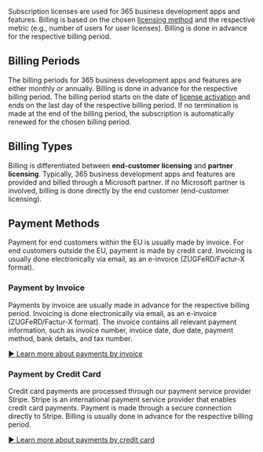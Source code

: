 Subscription licenses are used for 365 business development apps and features. Billing is based on the chosen [licensing method](../license-methods/) and the respective metric (e.g., number of users for user licenses). Billing is done in advance for the respective billing period.

## Billing Periods

The billing periods for 365 business development apps and features are either monthly or annually. Billing is done in advance for the respective billing period. The billing period starts on the date of [license activation](../license-management/activate-license/) and ends on the last day of the respective billing period.
If no termination is made at the end of the billing period, the subscription is automatically renewed for the chosen billing period.

## Billing Types

Billing is differentiated between **end-customer licensing** and **partner licensing**. Typically, 365 business development apps and features are provided and billed through a Microsoft partner. If no Microsoft partner is involved, billing is done directly by the end customer (end-customer licensing).

## Payment Methods

Payment for end customers within the EU is usually made by invoice. For end customers outside the EU, payment is made by credit card. Invoicing is usually done electronically via email, as an e-invoice (ZUGFeRD/Factur-X format).

### Payment by Invoice

Payments by invoice are usually made in advance for the respective billing period. Invoicing is done electronically via email, as an e-invoice (ZUGFeRD/Factur-X format). The invoice contains all relevant payment information, such as invoice number, invoice date, due date, payment method, bank details, and tax number.

[▶️ Learn more about payments by invoice](payment/#payment-by-invoice)

### Payment by Credit Card

Credit card payments are processed through our payment service provider Stripe. Stripe is an international payment service provider that enables credit card payments. Payment is made through a secure connection directly to Stripe. Billing is usually done in advance for the respective billing period.

[▶️ Learn more about payments by credit card](payment/#payment-by-credit-card)

